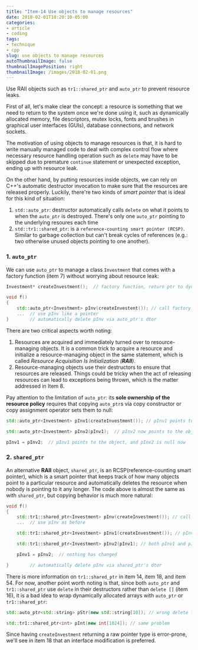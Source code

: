 ```yaml
---
title: "Item-14 Use objects to manage resources"
date: 2018-02-01T18:20:10-05:00
categories:
- article
- coding
tags:
- technique
- cpp
slug: use objects to manage resources
autoThumbnailImage: false
thumbnailImagePosition: right
thumbnailImage: /images/2018-02-01.png
---
```


Use RAII objects such as `tr1::shared_ptr` and `auto_ptr` to prevent resource leaks.
<!--more-->

First of all, let's make clear the concept: a resource is something that we need to return to the system once we're done using it, such as dynamically allocated memory, file descriptors, mutex locks, fonts and brushes in graphical user interfaces (GUIs), database connections, and network sockets.

The motivation of using objects to manage resources is that, it is hard to write manually managed code to deal with complex control flow where necessary resource handling operation such as `delete` may have to be skipped due to premature `continue` statement or unexpected exception, ending up with resource leak.

On the other hand, by putting resources inside objects, we can rely on C++'s automatic destructor invocation to make sure that the resources are released properly. Luckily, there're two kinds of _smart pointer_ that is ideal for this kind of situation:

1. `std::auto_ptr`: destructor automatically calls `delete` on what it points to when the `auto_ptr` is destroyed. There's only one `auto_ptr` pointing to the underlying resoures each time
2. `std::tr1::shared_ptr`: is a `reference-counting smart pointer (RCSP)`. Similar to garbage collection but can't break cycles of references (e.g.: two otherwise unused objects pointing to one another).

### 1. `auto_ptr`

We can use `auto_ptr` to manage a class `Investment` that comes with a factory function (item 7) without worrying about resource leak:

```cpp
Investment* createInvestment();  // factory function, return ptr to dynamically allocated object

void f() 
{
    std::auto_ptr<Investment> pInv(createInvestent()); // call factory function
    ...  // use pInv like a pointer
}        // automatically delete pInv via auto_ptr's dtor
```

There are two critical aspects worth noting:

1. Resources are acquired and immediately turned over to resource-managing objects. It is a common trick to acquire a resource and initialize a resource-managing object in the same statement, which is called _Resource Acquisition Is Initialization (**RAII**)_.
2. Resource-managing objects use their destructors to ensure that resources are released. Things could be tricky when the act of releasing resources can lead to exceptions being thrown, which is the matter addressed in Item 8.

Pay attention to the limitation of `auto_ptr`: its **sole ownership of the resource policy** requires that copying `auto_ptr`s via copy constructor or copy assignment operator sets them to null:

```cpp
std::auto_ptr<Investment> pInv1(createInvestment()); // pInv1 points to the object returned from the factory function

std::auto_ptr<Investment> pInv2(pInv1);  // pInv2 now points to the object; pInv1 is null 

pInv1 = pInv2;  // pInv1 points to the object, and pInv2 is null now
```

### 2. `shared_ptr`

An alternative **RAII** object, `shared_ptr`, is an RCSP(reference-counting smart pointer), which is a smart pointer that keeps track of how many objects point to a particular resource and automatically deletes  the resource when nobody is pointing to it any longer. The code above is almost the same as with `shared_ptr`, but copying behavior is much more natural:

```cpp
void f()
{
    std::tr1::shared_ptr<Investment> pInv(createInvestment()); // call factory function
    ...  // use pInv as before

    std::tr1::shared_ptr<Investment> pInv1(createInvestment()); // pInv1 points to the object returned from createInvestment

    std::tr1::shared_ptr<Investment> pInv2(pInv1); // both pInv1 and pInv2 now point to the object

    pInv1 = pInv2;  // nothing has changed

}        // automatically delete pInv via shared_ptr's dtor
```

There is more information on `tr1::shared_ptr` in item 14, item 18, and item 54. For now, another point worth noting is that, since both `auto_ptr` and `tr1::shared_ptr` use `delete` in their destructors rather than `delete []` (item 16), it is a bad idea to wrap dynamically allocated arrays with `auto_ptr` or `tr1::shared_ptr`:

```cpp
std::auto_ptr<std::string> pStr(new std::string[10]); // wrong delete form will be used, bad idea!

std::tr1::shared_ptr<int> pInt(new int[1024]); // same problem
```

Since having `createInvestment` returning a raw pointer type is error-prone, we'll see in item 18 that an interface modification is preferred.